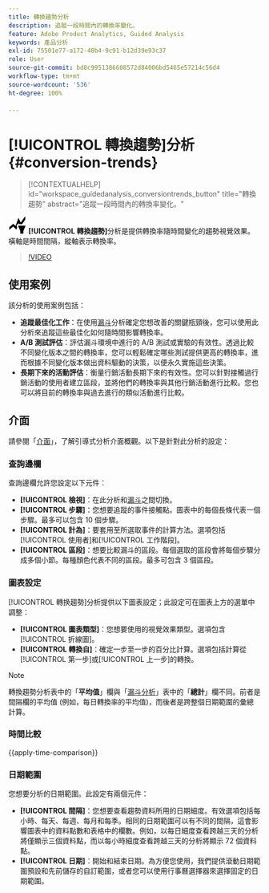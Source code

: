 ```yaml
---
title: 轉換趨勢分析
description: 追蹤一段時間內的轉換率變化。
feature: Adobe Product Analytics, Guided Analysis
keywords: 產品分析
exl-id: 75501e77-a172-48b4-9c91-b12d39e93c37
role: User
source-git-commit: bd8c9951386608572d84006bd5465e57214c56d4
workflow-type: tm+mt
source-wordcount: '536'
ht-degree: 100%

---
```


# [!UICONTROL 轉換趨勢]分析 {#conversion-trends}

<!-- markdownlint-disable MD034 -->

>[!CONTEXTUALHELP]
>id="workspace_guidedanalysis_conversiontrends_button"
>title="轉換趨勢"
>abstract="追蹤一段時間內的轉換率變化。"

<!-- markdownlint-enable MD034 -->


 ![轉換趨勢](/help/assets/icons/ConversionTrends.svg) **[!UICONTROL 轉換趨勢]**&#x200B;分析是提供轉換率隨時間變化的趨勢視覺效果。橫軸是時間間隔，縱軸表示轉換率。


>[!VIDEO](https://video.tv.adobe.com/v/3421662/?quality=12&learn=on)


## 使用案例

該分析的使用案例包括：

* **追蹤最佳化工作**：在使用[漏斗](funnel.md)分析確定您想改善的關鍵瓶頸後，您可以使用此分析來追蹤這些最佳化如何隨時間影響轉換率。
* **A/B 測試評估**：評估漏斗環境中進行的 A/B 測試或實驗的有效性。透過比較不同變化版本之間的轉換率，您可以輕鬆確定哪些測試提供更高的轉換率，進而根據不同變化版本做出資料驅動的決策，以便永久實施這些決策。
* **長期下來的活動評估**：衡量行銷活動長期下來的有效性。您可以針對接觸過行銷活動的使用者建立區段，並將他們的轉換率與其他行銷活動進行比較。您也可以將目前的轉換率與過去進行的類似活動進行比較。

## 介面

請參閱「[介面](../overview.md#interface)」，了解引導式分析介面概觀。以下是針對此分析的設定：

### 查詢邊欄

查詢邊欄允許您設定以下元件：

* **[!UICONTROL 檢視]**：在此分析和[漏斗](funnel.md)之間切換。
* **[!UICONTROL 步驟]**：您想要追蹤的事件接觸點。圖表中的每個長條代表一個步驟。最多可以包含 10 個步驟。
* **[!UICONTROL 計為]**：要套用至所選取事件的計算方法。選項包括[!UICONTROL 使用者]和[!UICONTROL 工作階段]。
* **[!UICONTROL 區段]**：想要比較漏斗的區段。每個選取的區段會將每個步驟分成多個小節。每種顏色代表不同的區段。最多可包含 3 個區段。

### 圖表設定

[!UICONTROL 轉换趨勢]分析提供以下圖表設定；此設定可在圖表上方的選單中調整：

* **[!UICONTROL 圖表類型]**：您想要使用的視覺效果類型。選項包含[!UICONTROL 折線圖]。
* **[!UICONTROL 轉換自]**：確定一步至一步的百分比計算。選項包括計算從[!UICONTROL 第一步]或[!UICONTROL 上一步]的轉換。

>[!NOTE]
>
>轉換趨勢分析表中的「**平均值**」欄與「[漏斗分析](funnel.md)」表中的「**總計**」欄不同。前者是間隔欄的平均值 (例如，每日轉換率的平均值)，而後者是跨整個日期範圍的彙總計算。

### 時間比較

{{apply-time-comparison}}


### 日期範圍

您想要分析的日期範圍。此設定有兩個元件：

* **[!UICONTROL 間隔]**：您想要查看趨勢資料所用的日期細度。有效選項包括每小時、每天、每週、每月和每季。相同的日期範圍可以有不同的間隔，這會影響圖表中的資料點數和表格中的欄數。例如，以每日細度查看跨越三天的分析將僅顯示三個資料點，而以每小時細度查看跨越三天的分析將顯示 72 個資料點。
* **[!UICONTROL 日期]**：開始和結束日期。為方便您使用，我們提供滾動日期範圍預設和先前儲存的自訂範圍，或者您可以使用行事曆選擇器來選擇固定的日期範圍。

<!--
## Example

See below for an example of the analysis.

![Conversion trends time compare](../assets/conversion-trends-compare.png)

-->
